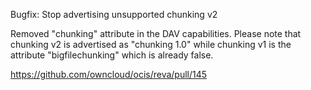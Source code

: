 Bugfix: Stop advertising unsupported chunking v2

Removed "chunking" attribute in the DAV capabilities.
Please note that chunking v2 is advertised as "chunking 1.0" while
chunking v1 is the attribute "bigfilechunking" which is already false.

https://github.com/owncloud/ocis/reva/pull/145
